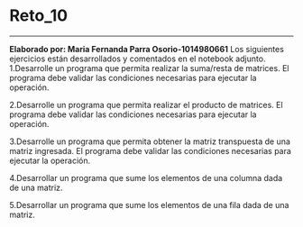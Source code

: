 # Reto_10
---
**Elaborado por: Maria Fernanda Parra Osorio-1014980661**
Los siguientes ejercicios están desarrollados y comentados en el notebook adjunto.<br>
1.Desarrolle un programa que permita realizar la suma/resta de matrices. El programa debe validar las condiciones necesarias para ejecutar la operación.

2.Desarrolle un programa que permita realizar el producto de matrices. El programa debe validar las condiciones necesarias para ejecutar la operación.

3.Desarrolle un programa que permita obtener la matriz transpuesta de una matriz ingresada. El programa debe validar las condiciones necesarias para ejecutar la operación.

4.Desarrollar un programa que sume los elementos de una columna dada de una matriz.

5.Desarrollar un programa que sume los elementos de una fila dada de una matriz.
